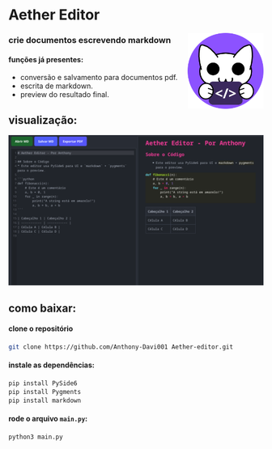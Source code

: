 # Aether Editor

<picture>
    <img src=aether_icon.png width=150px  align="right">
</picture>

### crie documentos escrevendo markdown

#### funções já presentes:

- conversão e salvamento para documentos pdf.
- escrita de markdown.
- preview do resultado final.

## visualização:

![visualização do app](preview.png)

## como baixar:

#### clone o repositório

```bash
git clone https://github.com/Anthony-Davi001 Aether-editor.git
```
#### instale as dependências:

```bash
pip install PySide6
pip install Pygments
pip install markdown
```

#### rode o arquivo `main.py`:

```
python3 main.py
```

